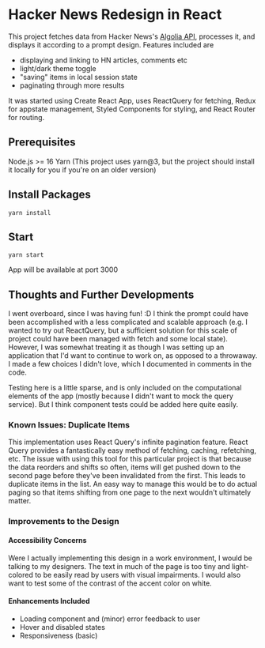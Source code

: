 # Hacker News Redesign in React

This project fetches data from Hacker News's [Algolia API](https://hn.algolia.com/api), processes it, and displays it according to a prompt design. Features included are

- displaying and linking to HN articles, comments etc
- light/dark theme toggle
- "saving" items in local session state
- paginating through more results

It was started using Create React App, uses ReactQuery for fetching, Redux for appstate management, Styled Components for styling, and React Router for routing.

## Prerequisites

Node.js >= 16
Yarn (This project uses yarn@3, but the project should install it locally for you if you're on an older version)

## Install Packages

```
yarn install
```

## Start

```
yarn start
```

App will be available at port 3000

## Thoughts and Further Developments

I went overboard, since I was having fun! :D I think the prompt could have been accomplished with a less complicated and scalable approach (e.g. I wanted to try out ReactQuery, but a sufficient solution for this scale of project could have been managed with fetch and some local state). However, I was somewhat treating it as though I was setting up an application that I'd want to continue to work on, as opposed to a throwaway. I made a few choices I didn't love, which I documented in comments in the code.

Testing here is a little sparse, and is only included on the computational elements of the app (mostly because I didn't want to mock the query service). But I think component tests could be added here quite easily.

### Known Issues: Duplicate Items

This implementation uses React Query's infinite pagination feature. React Query provides a fantastically easy method of fetching, caching, refetching, etc. The issue with using this tool for this particular project is that because the data reorders and shifts so often, items will get pushed down to the second page before they've been invalidated from the first. This leads to duplicate items in the list. An easy way to manage this would be to do actual paging so that items shifting from one page to the next wouldn't ultimately matter.

### Improvements to the Design

#### Accessibility Concerns

Were I actually implementing this design in a work environment, I would be talking to my designers. The text in much of the page is too tiny and light-colored to be easily read by users with visual impairments. I would also want to test some of the contrast of the accent color on white.

#### Enhancements Included

- Loading component and (minor) error feedback to user
- Hover and disabled states
- Responsiveness (basic)
